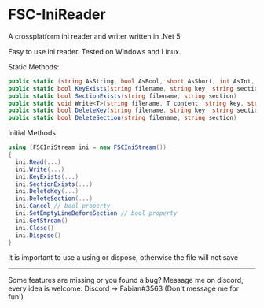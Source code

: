 # FSC-IniReader
A crossplatform ini reader and writer written in .Net 5

Easy to use ini reader. Tested on Windows and Linux.

Static Methods:
```cs
public static (string AsString, bool AsBool, short AsShort, int AsInt, long AsLong, float AsFloat, double AsDouble) Read(string filename, string key, string section = null)
public static bool KeyExists(string filename, string key, string section = null)
public static bool SectionExists(string filename, string section)
public static void Write<T>(string filename, T content, string key, string section = null)
public static bool DeleteKey(string filename, string key, string section = null)
public static bool DeleteSection(string filename, string section)
```

Initial Methods
```cs
using (FSCIniStream ini = new FSCIniStream())
{
  ini.Read(...)
  ini.Write(...)
  ini.KeyExists(...)
  ini.SectionExists(...)
  ini.DeleteKey(...)
  ini.DeleteSection(...)
  ini.Cancel // bool property
  ini.SetEmptyLineBeforeSection // bool property
  ini.GetStream()
  ini.Close()
  ini.Dispose()
}
```
It is important to use a using or dispose, otherwise the file will not save

---
Some features are missing or you found a bug? Message me on discord, every idea is welcome: Discord -> Fabian#3563 (Don't message me for fun!)
